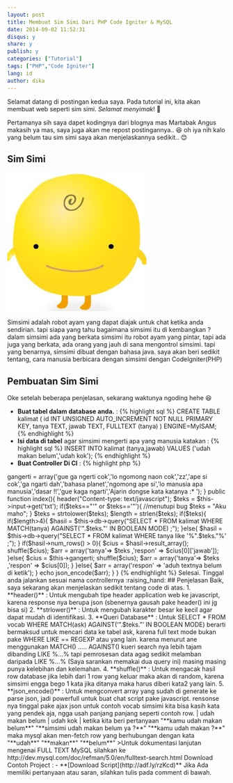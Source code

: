 ```yaml
---
layout: post
title: Membuat Sim Simi Dari PHP Code Igniter & MySQL
date: 2014-09-02 11:52:31
disqus: y
share: y
publish: y
categories: ["Tutorial"]
tags: ["PHP","Code Igniter"]
lang: id
author: dika
---
```

Selamat datang di postingan kedua saya. Pada tutorial ini, kita akan membuat web seperti sim simi. *Selamat menyimak*! :raising_hand:

Pertamanya sih saya dapet kodingnya dari blognya mas Martabak Angus makasih ya mas, saya juga akan me repost postingannya.. :laughing:
oh iya nih kalo yang belum tau sim simi saya akan menjelaskannya sedikit.. :blush:

## Sim Simi

![show line numbers visual studio 2013](/images/simi/SimSimi.jpg "Sim Simi")

Simsimi adalah robot ayam yang dapat diajak untuk chat ketika anda sendirian. tapi siapa yang tahu bagaimana simsimi itu di kembangkan ?
dalam simsimi ada yang berkata simsimi itu robot ayam yang pintar, tapi ada juga yang berkata, ada orang yang jauh di sana mengontrol simsimi.
tapi yang benarnya, simsimi dibuat dengan bahasa java.
saya akan beri sedikit tentang, cara manusia berbicara dengan simsimi dengan CodeIgniter(PHP)


## Pembuatan Sim Simi
Oke setelah beberapa penjelasan, sekarang waktunya ngoding hehe :laughing:

- **Buat tabel dalam database anda.** : 
{% highlight sql %}
CREATE TABLE kalimat (
	id INT UNSIGNED AUTO_INCREMENT NOT NULL PRIMARY KEY,
	tanya TEXT,
	jawab TEXT,
	FULLTEXT (tanya)
)
ENGINE=MyISAM;
{% endhighlight %}
- **Isi data di tabel** agar simsimi mengerti apa yang manusia katakan :
{% highlight sql %}
INSERT INTO kalimat (tanya,jawab) VALUES ('udah makan belum','udah kok');
{% endhighlight %}
- **Buat Controller Di CI** :
{% highlight php %}
<?php if ( ! defined('BASEPATH')) exit('No direct script access allowed');
 
class Simi extends CI_Controller {
 
	function __construct(){	
		parent:: __construct();
		$this->gangerti = array('gue ga ngerti cok','lo ngomong naon cok','zz','ape si cok','ga ngarti dah','bahasa planet','ngomong ape si','lo manusia apa manusia','dasar !!','gue kaga ngarti','Ajarin dongse kata katanya :* ');
	}
	 
	public function index(){
		header("Content-type: text/javascript");
		$teks = $this->input->get('txt');
		if($teks=="'" or $teks=='"'){ //menutupi bug
			$teks = "Aku maho";
		}
		$teks = strtolower($teks);
		$length = strlen($teks);
		if($teks){
			if($length>4){
				$hasil = $this->db->query("SELECT * FROM kalimat WHERE MATCH(tanya) AGAINST('".$teks."' IN BOOLEAN MODE) ;");
			}else{
				$hasil = $this->db->query("SELECT * FROM kalimat WHERE tanya like '%".$teks."%' ;");
			}
			if($hasil->num_rows() > 0){
				$cius = $hasil->result_array();
				shuffle($cius);
				$arr = array('tanya'=> $teks ,'respon' => $cius[0]['jawab']);
			}else{
				$cius = $this->gangerti;
				shuffle($cius);
				$arr = array('tanya'=> $teks ,'respon' => $cius[0]);
			}
		}else{
			$arr = array('respon' => 'aduh textnya belum di ketik');	
		}
			echo json_encode($arr);
	}
}
{% endhighlight %}


Selesai. Tinggal anda jalankan sesuai nama controllernya :raising_hand:

## Penjelasan

Baik, saya sekarang akan menjelaskan sedikit tentang code di atas. 


1. **header()** : Untuk mengubah tipe header application web ke javascript, karena response nya berupa json (sbenernya gausah pake header() ini jg bisa si)
2. **strlower()** : Untuk mengubah karakter besar ke kecil agar dapat mudah di identifikasi.
3. **Queri Database** : Untuk SELECT * FROM vocab WHERE MATCH(ask) AGAINST(‘”.$teks.”’ IN BOOLEAN MODE) berarti bermaksud untuk mencari data ke tabel ask, karena full text mode bukan pake WHERE LIKE == REGEXP atau yang lain. karena menurut ane menggunakan MATCH() ….. AGAINST() kueri search nya lebih tajam dibanding LIKE %…% tapi pemrosesan data agag sedikit melamban daripada LIKE %…% (Saya sarankan memakai dua query ini) masing masing punya kelebihan dan kelemahan.
4. **shuffle()** : Untuk mengacak hasil row database jika lebih dari 1 row yang keluar maka akan di random, karena simsimi engga bego 1 kata jika ditanya maka harus diberi kata2 yang lain.
5. **json_encode()** : Untuk mengconvert array yang sudah di generate ke parse json, jadi powerfull untuk buat chat script pake javascript. rensonse nya tinggal pake ajax json 


untuk contoh vocab simsimi kita bisa kasih kata yang pendek aja, ngga usah panjang panjang seperti contoh row.
| udah makan belum | udah kok |
ketika kita beri pertanyaan "**kamu udah makan belum**" "**simsimi udah makan belum ya ?**" "**kamu udah makan ?**" maka mysql akan men-fetch row yang berhubungan dengan kata "**udah**" "**makan**" "**belum**"

>Untuk dokumentasi lanjutan mengenai FULL TEXT MySQL silahkan ke http://dev.mysql.com/doc/refman/5.0/en/fulltext-search.html

Download Contoh Project :

- **[Download Script](http://adf.ly/rzKcd)**

Jika Ada memiliki pertanyaan atau saran, silahkan tulis pada comment di bawah.
